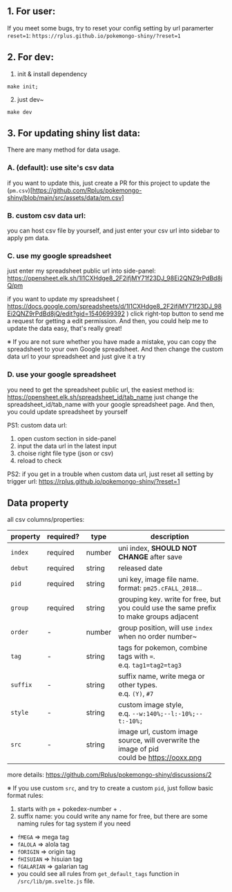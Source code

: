 ## 1. For user:

If you meet some bugs,
try to reset your config setting by url paramerter `reset=1`:
`https://rplus.github.io/pokemongo-shiny/?reset=1`


## 2. For dev:

1. init & install dependency
  ```
  make init;
  ```

2. just dev~
  ```
  make dev
  ```


## 3. For updating shiny list data:

There are many method for data usage.

### A. (default): use site's csv data

  if you want to update this,
  just create a PR for this project to update the (`pm.csv`)[https://github.com/Rplus/pokemongo-shiny/blob/main/src/assets/data/pm.csv]

### B. custom csv data url:

  you can host csv file by yourself, and just enter your csv url into sidebar to apply pm data.

### C. use my google spreadsheet

  just enter my spreadsheet public url into side-panel: <https://opensheet.elk.sh/1l1CXHdge8_2F2ifjMY71f23DJ_98Ei2QNZ9rPdBd8jQ/pm>

  if you want to update my spreadsheet ( <https://docs.google.com/spreadsheets/d/1l1CXHdge8_2F2ifjMY71f23DJ_98Ei2QNZ9rPdBd8jQ/edit?gid=1540699392> )
  click right-top button to send me a request for getting a edit permission.
  And then, you could help me to update the data easy, that's really great!

  ※
  If you are not sure whether you have made a mistake, you can copy the spreadsheet to your own Google spreadsheet.
  And then change the custom data url to your spreadsheet and just give it a try

### D. use your google spreadsheet

  you need to get the spreadsheet public url, the easiest method is:
  https://opensheet.elk.sh/spreadsheet_id/tab_name
  just change the spreadsheet_id/tab_name with your google spreadsheet page.
  And then, you could update spreadsheet by yourself

PS1:
custom data url:
  1. open custom section in side-panel
  2. input the data url in the latest input
  3. choise right file type (json or csv)
  4. reload to check

PS2:
if you get in a trouble when custom data url, just reset all setting by trigger url: <https://rplus.github.io/pokemongo-shiny/?reset=1>



## Data property

all csv columns/properties:

| property | required? | type | description |
| -------- | -------- | ----- | ----- |
| `index`  | required | number | uni index, **SHOULD NOT CHANGE** after save |
| `debut`  | required | string | released date |
| `pid`    | required | string | uni key, image file name. format: `pm25.cFALL_2018`... |
| `group`  | required | string | grouping key. write for free, but you could use the same prefix to make groups adjacent |
| `order`  | -        | number | group position, will use `index` when no order number~  |
| `tag`    | -        | string | tags for pokemon, combine tags with `=`.<br> e.q. `tag1=tag2=tag3` |
| `suffix` | -        | string | suffix name, write mega or other types.<br>e.q. `(Y)`, `#7` |
| `style`  | -        | string | custom image style,<br>e.q. `--w:140%;--l:-10%;--t:-10%;`
| `src`    | -        | string | image url, custom image source, will overwrite the image of pid <br> could be https://ooxx.png |

more details:
https://github.com/Rplus/pokemongo-shiny/discussions/2

※ If you use custom `src`, and try to create a custom `pid`, just follow basic format rules:

1. starts with `pm` + pokedex-number + `.`
2. suffix name: you could write any name for free, but there are some naming rules for tag system if you need
  * `fMEGA` => mega tag
  * `fALOLA` => alola tag
  * `fORIGIN` => origin tag
  * `fHISUIAN` => hisuian tag
  * `fGALARIAN` => galarian tag
  * you could see all rules from `get_default_tags` function in `/src/lib/pm.svelte.js` file.
